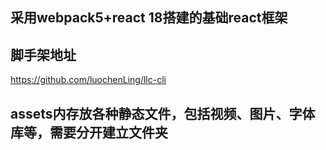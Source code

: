 ## 采用webpack5+react 18搭建的基础react框架
## 脚手架地址
https://github.com/luochenLing/llc-cli
## assets内存放各种静态文件，包括视频、图片、字体库等，需要分开建立文件夹